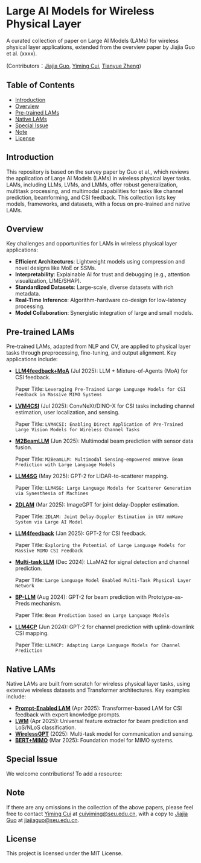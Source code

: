 # Large AI Models for Wireless Physical Layer

A curated collection of paper on Large AI Models (LAMs) for wireless physical layer applications, extended from the overview paper by Jiajia Guo et al. (xxxx).

(Contributors：[Jiajia Guo](https://jiajiaguo.github.io/), [Yiming Cui](https://scholar.google.com/citations?hl=zh-CN&user=ZaKiYC8AAAAJ), [Tianyue Zheng](https://scholar.google.com/citations?user=A_Xk7NIAAAAJ&hl=zh-CN))

## Table of Contents
- [Introduction](#introduction)
- [Overview](#overview)
- [Pre-trained LAMs](#pre-trained-lams)
- [Native LAMs](#native-lams)
- [Special Issue](#special-issue)
- [Note](#note)
- [License](#license)

## Introduction
This repository is based on the survey paper by Guo et al., which reviews the application of Large AI Models (LAMs) in wireless physical layer tasks. LAMs, including LLMs, LVMs, and LMMs, offer robust generalization, multitask processing, and multimodal capabilities for tasks like channel prediction, beamforming, and CSI feedback. This collection lists key models, frameworks, and datasets, with a focus on pre-trained and native LAMs.

## Overview
Key challenges and opportunities for LAMs in wireless physical layer applications:

- **Efficient Architectures**: Lightweight models using compression and novel designs like MoE or SSMs.
- **Interpretability**: Explainable AI for trust and debugging (e.g., attention visualization, LIME/SHAP).
- **Standardized Datasets**: Large-scale, diverse datasets with rich metadata.
- **Real-Time Inference**: Algorithm-hardware co-design for low-latency processing.
- **Model Collaboration**: Synergistic integration of large and small models.

## Pre-trained LAMs
Pre-trained LAMs, adapted from NLP and CV, are applied to physical layer tasks through preprocessing, fine-tuning, and output alignment. Key applications include:

- **[LLM4feedback+MoA](https://www.techrxiv.org/doi/full/10.36227/techrxiv.175289012.28506097)** (Jul 2025): LLM + Mixture-of-Agents (MoA) for CSI feedback.
 
  Paper Title: `Leveraging Pre-Trained Large Language Models for CSI Feedback in Massive MIMO Systems`

- **[LVM4CSI](https://arxiv.org/abs/2507.05121)** (Jul 2025): ConvNeXt/DINO-X for CSI tasks including channel estimation, user localization, and sensing.
 
  Paper Title: `LVM4CSI: Enabling Direct Application of Pre-Trained Large Vision Models for Wireless Channel Tasks`
- **[M2BeamLLM](https://arxiv.org/abs/2506.14532)** (Jun 2025): Multimodal beam prediction with sensor data fusion.
 
  Paper Title: `M2BeamLLM: Multimodal Sensing-empowered mmWave Beam Prediction with Large Language Models`
- **[LLM4SG](https://arxiv.org/abs/2505.17879)** (May 2025): GPT-2 for LIDAR-to-scatterer mapping.
 
  Paper Title: `LLM4SG: Large Language Models for Scatterer Generation via Synesthesia of Machines`
- **[2DLAM](https://openreview.net/forum?id=AbmUZ4oJoP)** (Mar 2025): ImageGPT for joint delay-Doppler estimation.
 
  Paper Title: `2DLAM: Joint Delay-Doppler Estimation in UAV mmWave System via Large AI Model`
- **[LLM4feedback](https://arxiv.org/abs/2501.10630)** (Jan 2025): GPT-2 for CSI feedback.
 
  Paper Title: `Exploring the Potential of Large Language Models for Massive MIMO CSI Feedback`
- **[Multi-task LLM](https://arxiv.org/abs/2412.20772)** (Dec 2024): LLaMA2 for signal detection and channel prediction.
 
  Paper Title: `Large Language Model Enabled Multi-Task Physical Layer Network`
- **[BP-LLM](https://arxiv.org/abs/2408.08707)** (Aug 2024): GPT-2 for beam prediction with Prototype-as-Preds mechanism.
 
  Paper Title: `Beam Prediction based on Large Language Models`
- **[LLM4CP](https://arxiv.org/abs/2406.14440)** (Jun 2024): GPT-2 for channel prediction with uplink-downlink CSI mapping.

  Paper Title: `LLM4CP: Adapting Large Language Models for Channel Prediction`
 
## Native LAMs
Native LAMs are built from scratch for wireless physical layer tasks, using extensive wireless datasets and Transformer architectures. Key examples include:

- **[Prompt-Enabled LAM](https://arxiv.org/abs/2501.10629)** (Apr 2025): Transformer-based LAM for CSI feedback with expert knowledge prompts.
- **[LWM](https://arxiv.org/abs/2411.08872)** (Apr 2025): Universal feature extractor for beam prediction and LoS/NLoS classification.
- **[WirelessGPT](https://ieeexplore.ieee.org/document/XXXXXXX)** (2025): Multi-task model for communication and sensing.
- **[BERT+MIMO](https://arxiv.org/abs/2501.10629)** (Mar 2025): Foundation model for MIMO systems.


## Special Issue
We welcome contributions! To add a resource:

## Note
 
If there are any omissions in the collection of the above papers, please feel free to contact [Yiming Cui](https://scholar.google.com/citations?hl=zh-CN&user=ZaKiYC8AAAAJ) at cuiyiming@seu.edu.cn, with a copy to [Jiajia Guo](https://jiajiaguo.github.io/) at jiajiaguo@seu.edu.cn.

## License
This project is licensed under the MIT License.
